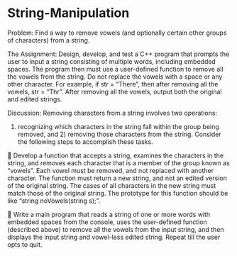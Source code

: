# String-Manipulation
Problem: Find a way to remove vowels (and optionally certain other groups of characters) from a string.

The Assignment: Design, develop, and test a C++ program that prompts the user to input a string
consisting of multiple words, including embedded spaces. The program then must use a user-defined
function to remove all the vowels from the string. Do not replace the vowels with a space or any other
character. For example, if str = “There”, then after removing all the vowels, str = “Thr”. After
removing all the vowels, output both the original and edited strings.

Discussion: Removing characters from a string involves two operations:
1) recognizing which characters in
the string fall within the group being removed, and 2) removing those characters from the string. Consider
the following steps to accomplish these tasks.

 Develop a function that accepts a string, examines the characters in the string, and removes each
character that is a member of the group known as “vowels”. Each vowel must be removed, and not
replaced with another character. The function must return a new string, and not an edited version
of the original string. The cases of all characters in the new string must match those of the original
string. The prototype for this function should be like “string noVowels(string s);”.

 Write a main program that reads a string of one or more words with embedded spaces from the
console, uses the user-defined function (described above) to remove all the vowels from the input
string, and then displays the input string and vowel-less edited string. Repeat till the user opts to
quit.
